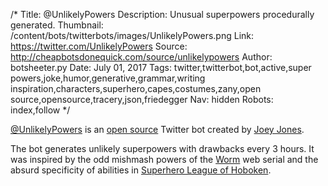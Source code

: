 /*
Title: @UnlikelyPowers
Description: Unusual superpowers procedurally generated.
Thumbnail: /content/bots/twitterbots/images/UnlikelyPowers.png
Link: https://twitter.com/UnlikelyPowers
Source: http://cheapbotsdonequick.com/source/unlikelypowers
Author: botsheeter.py
Date: July 01, 2017
Tags: twitter,twitterbot,bot,active,super powers,joke,humor,generative,grammar,writing inspiration,characters,superhero,capes,costumes,zany,open source,opensource,tracery,json,friedegger
Nav: hidden
Robots: index,follow
*/

[@UnlikelyPowers](https://twitter.com/UnlikelyPowers) is an [open source](http://cheapbotsdonequick.com/source/unlikelypowers) Twitter bot created by [Joey Jones](https://twitter.com/friedegger). 

The bot generates unlikely superpowers with drawbacks every 3 hours. It was inspired by the odd mishmash powers of the [Worm](https://en.wikipedia.org/wiki/Worm_(web_serial)) web serial and the absurd specificity of abilities in [Superhero League of Hoboken](https://en.wikipedia.org/wiki/Superhero_League_of_Hoboken).
